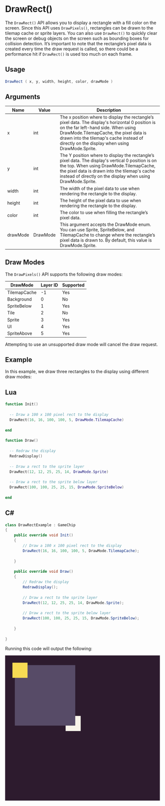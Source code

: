 # DrawRect()

The `DrawRect()` API allows you to display a rectangle with a fill color on the screen. Since this API uses `DrawPixels()`, rectangles can be drawn to the tilemap cache or sprite layers. You can also use `DrawRect()` to quickly clear the screen or debug objects on the screen such as bounding boxes for collision detection. It’s important to note that the rectangle’s pixel data is created every time the draw request is called, so there could be a performance hit if `DrawRect()` is used too much on each frame.

## Usage

```csharp
DrawRect ( x, y, width, height, color, drawMode )
```

## Arguments

| Name     | Value    | Description                                                                                                                                                                                                                                                                           |
|----------|----------|---------------------------------------------------------------------------------------------------------------------------------------------------------------------------------------------------------------------------------------------------------------------------------------|
| x        | int      | The x position where to display the rectangle’s pixel data\. The display's horizontal 0 position is on the far left\-hand side\. When using DrawMode\.TilemapCache, the pixel data is drawn into the tilemap's cache instead of directly on the display when using DrawMode\.Sprite\. |
| y        | int      | The Y position where to display the rectangle’s pixel data\. The display's vertical 0 position is on the top\. When using DrawMode\.TilemapCache, the pixel data is drawn into the tilemap's cache instead of directly on the display when using DrawMode\.Sprite\.                   |
| width    | int      | The width of the pixel data to use when rendering the rectangle to the display\.                                                                                                                                                                                                      |
| height   | int      | The height of the pixel data to use when rendering the rectangle to the display\.                                                                                                                                                                                                     |
| color    | int      | The color to use when filling the rectangle’s pixel data\.                                                                                                                                                                                                                            |
| drawMode | DrawMode | This argument accepts the DrawMode enum\. You can use Sprite, SpriteBelow, and TilemapCache to change where the rectangle’s pixel data is drawn to\. By default, this value is DrawMode\.Sprite\.                                                                                     |

## Draw Modes

The `DrawPixels()` API supports the following draw modes:

| DrawMode     | Layer ID | Supported |
|--------------|----------|-----------|
| TilemapCache | \-1      | Yes       |
| Background   | 0        | No        |
| SpriteBelow  | 1        | Yes       |
| Tile         | 2        | No        |
| Sprite       | 3        | Yes       |
| UI           | 4        | Yes       |
| SpriteAbove  | 5        | Yes       |


Attempting to use an unsupported draw mode will cancel the draw request.

## Example

In this example, we draw three rectangles to the display using different draw modes:



## Lua

```lua
function Init()

  -- Draw a 100 x 100 pixel rect to the display
  DrawRect(16, 16, 100, 100, 5, DrawMode.TilemapCache)

end

function Draw()

  -- Redraw the display
  RedrawDisplay()

  -- Draw a rect to the sprite layer
  DrawRect(12, 12, 25, 25, 14, DrawMode.Sprite)

  -- Draw a rect to the sprite below layer
  DrawRect(100, 100, 25, 25, 15, DrawMode.SpriteBelow)

end
```



## C#

```csharp
class DrawRectExample : GameChip
{
    public override void Init()
    { 
        // Draw a 100 x 100 pixel rect to the display
        DrawRect(16, 16, 100, 100, 5, DrawMode.TilemapCache);

    }

    public override void Draw()
    { 
        // Redraw the display
        RedrawDisplay();

        // Draw a rect to the sprite layer
        DrawRect(12, 12, 25, 25, 14, DrawMode.Sprite);

        // Draw a rect to the sprite below layer
        DrawRect(100, 100, 25, 25, 15, DrawMode.SpriteBelow);

    }

}
```



Running this code will output the following:

![image alt text](images/DrawRectOutput_image_0.png)


